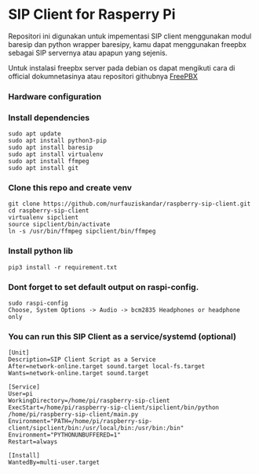 # SIP Client for Rasperry Pi
Repositori ini digunakan untuk impementasi SIP client menggunakan modul baresip dan python wrapper baresipy, kamu dapat menggunakan freepbx sebagai SIP servernya atau apapun yang sejenis.

Untuk instalasi freepbx server pada debian os dapat mengikuti cara di official dokumnetasinya atau repositori githubnya [FreePBX](https://github.com/FreePBX/sng_freepbx_debian_install "freepbx debian install")

### Hardware configuration


### Install dependencies
```
sudo apt update
sudo apt install python3-pip
sudo apt install baresip
sudo apt install virtualenv
sudo apt install ffmpeg
sudo apt install git
```

### Clone this repo and create venv
```
git clone https://github.com/nurfauziskandar/raspberry-sip-client.git
cd raspberry-sip-client
virtualenv sipclient
source sipclient/bin/activate
ln -s /usr/bin/ffmpeg sipclient/bin/ffmpeg
```

### Install python lib
```
pip3 install -r requirement.txt
```

### Dont forget to set default output on raspi-config.
```
sudo raspi-config
Choose, System Options -> Audio -> bcm2835 Headphones or headphone only
```

### You can run this SIP Client as a service/systemd (optional)
```
[Unit]
Description=SIP Client Script as a Service
After=network-online.target sound.target local-fs.target
Wants=network-online.target sound.target

[Service]
User=pi
WorkingDirectory=/home/pi/raspberry-sip-client
ExecStart=/home/pi/raspberry-sip-client/sipclient/bin/python /home/pi/raspberry-sip-client/main.py
Environment="PATH=/home/pi/raspberry-sip-client/sipclient/bin:/usr/local/bin:/usr/bin:/bin"
Environment="PYTHONUNBUFFERED=1"
Restart=always

[Install]
WantedBy=multi-user.target
```